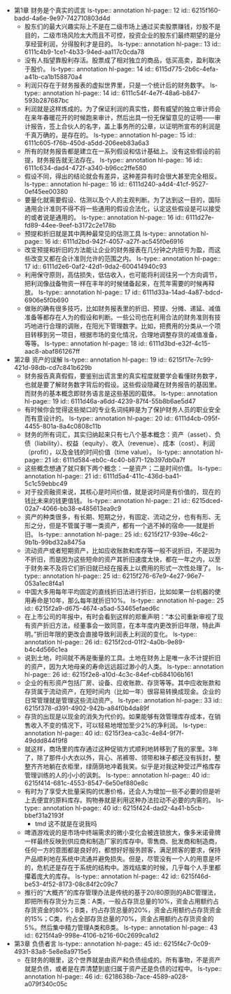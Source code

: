 - 第1章 财务是个真实的谎言
  ls-type:: annotation
  hl-page:: 12
  id:: 6215f160-badd-4a6e-9e97-742710803d4d
	- 股东们的最大兴趣实际上不是在二级市场上通过买卖股票赚钱，炒股不是目的，二级市场风险太大而且不可控，投资企业的股东们最终期望的是分享经营利润，分得股利才是目的。
	  ls-type:: annotation
	  hl-page:: 13
	  id:: 6111c4b9-1ce1-4b33-94ed-aa117c0cda78
	- 没有人指望靠股利存活。股票成了相对独立的商品，低买高卖，盈利取决于股价。
	  ls-type:: annotation
	  hl-page:: 14
	  id:: 6115d775-2b6c-4efa-a41b-ca1b158870a4
	- 利润只存在于财务报表的虚拟世界里，只是一个统计后的财务数字。
	  ls-type:: annotation
	  hl-page:: 14
	  id:: 6111c54f-4e7f-48a6-b847-593b287687bc
	- 利润就是这样炼成的。为了保证利润的真实性，颇有威望的独立审计师会在来年春暖花开的时候跑来审计，然后出具一份无保留意见的证明——审计报告，签上合伙人的名字，盖上事务所的公章，以证明所宣布的利润是千真万确的，是存在的。
	  ls-type:: annotation
	  hl-page:: 15
	  id:: 6111c605-f76b-450d-a5dd-206eeb83a6a3
	- 所有的财务报告都是建立在一系列假设和估计基础上。没有这些假设的前提，财务报告就无法存在。
	  ls-type:: annotation
	  hl-page:: 16
	  id:: 6111c634-dad4-472f-a340-b96cc2ffe580
	- 假设不同，得出的结论就会有差异，这种差异有时会很大甚至完全相反。
	  ls-type:: annotation
	  hl-page:: 16
	  id:: 6111d240-a4d4-41cf-9527-0ef45ee00380
	- 要量化就需要假设、估测以及个人的主观判断。为了达到这一目的，国际通用会计准则不得不将一些通用的假设合法化，认定这些假设是可以接受的或者说是通用的。
	  ls-type:: annotation
	  hl-page:: 16
	  id:: 6111d27e-fd89-44ee-9eef-b3172c2e178b
	- 预提和折旧就是其中两种最常见的估测工具
	  ls-type:: annotation
	  hl-page:: 16
	  id:: 6111d2bd-942f-4057-a27f-ac545f0e6916
	- 改变预提和折旧的方法能让企业的财务报表在几分钟之内扭亏为盈，而这些改变又都在会计准则允许的范围之内。
	  ls-type:: annotation
	  hl-page:: 17
	  id:: 6111d2e6-0af2-42d1-9da2-600414940c93
	- 利用保守原则，高估损失，低估收入，也可能将利润往另一个方向调节，把利润像战备物资一样在丰年的时候储备起来，在荒年需要的时候再释放。
	  ls-type:: annotation
	  hl-page:: 17
	  id:: 6111d33a-14ad-4a87-bdcd-6906e5f0b690
	- 做账的确有很多技巧，比如财务报表里的折旧、预提、分摊、递延、减值准备等都存在人为的假设和判断。一些公司也在利用合法的财务准则有技巧地进行合理的调账，在阳光下管理数字。比如，把费用的分类从一个项目转移到另一项目，根据市场的变化情况，合理地调整存货的减值准备，等等。
	  ls-type:: annotation
	  hl-page:: 18
	  id:: 6111d3bd-e32f-4c15-aac8-abaf861267ff
- 第2章 资产的误解
  ls-type:: annotation
  hl-page:: 19
  id:: 6215f17e-7c99-421d-98db-cd7c841b629b
	- 财务报告真真假假，要鉴别出谎言里的真实程度就要学会看懂财务数字，也就是要了解财务数字背后的假设。这些假设隐藏在财务报告的基因里。而财务的基本概念即财务语言是这些基因的载体。
	  ls-type:: annotation
	  hl-page:: 19
	  id:: 6111d46a-a6dd-4239-87f4-55b8b6ae5d47
	- 有时候你会觉得这些拗口的专业名词纯粹是为了保护财务人员的职业安全而有意设计的。
	  ls-type:: annotation
	  hl-page:: 20
	  id:: 6111d4cb-095f-4455-801a-8a4c0808c11b
	- 财务的所有词汇，其实归纳起来只有七八个基本概念：资产（asset）、负债（liability）、权益（equity）、收入（revenue）、成本（cost）、利润（profit），以及金钱的时间价值（time value）。
	  ls-type:: annotation
	  hl-page:: 21
	  id:: 6111d584-eb0c-4c40-b871-12b397db0a7f
	- 这些概念想通了就只剩下两个概念：一是资产；二是时间价值。
	  ls-type:: annotation
	  hl-page:: 21
	  id:: 6111d5a4-411c-436d-ba41-5c1c59ebbc49
	- 对于投资融资来说，其核心是时间价值，就是说时间是有价值的，现在的钱比未来的钱更值钱。
	  ls-type:: annotation
	  hl-page:: 21
	  id:: 6215dced-02a7-4066-bb38-e485613ea9c9
	- 资产的种类很多，有长期、短期之分，有固定、流动之分，也有有形、无形之分，但是不管属于哪一类资产，都有一个逃不掉的宿命——就是折旧。
	  ls-type:: annotation
	  hl-page:: 25
	  id:: 6215f217-939e-46c2-9b1b-99bd32a8475a
	- 流动资产或者短期资产，比如应收账款和库存等一般不说折旧，不是因为不折旧，而是因为这些短命的资产其折旧速度太快，都在一年之内，以至于财务来不及将它们折旧就已经在报表上以费用的形式一次性处理了。
	  ls-type:: annotation
	  hl-page:: 25
	  id:: 6215f276-67e9-4e27-96e7-053a1ec8f4a1
	- 中国大多用每年平均固定的直线折旧法进行折旧，比如如果一台机器的使用寿命是10年，那么每年就折旧10%。
	  ls-type:: annotation
	  hl-page:: 25
	  id:: 6215f2a9-d675-4674-a5ad-53465efaed6c
	- 在上市公司的年报中，有时会看到这样的郑重声明：“本公司重新审视了现有资产折旧方法，经董事会一致同意，在本年度内更改折旧年限，特此声明。”折旧年限的更改会直接导致利润表上利润的变化。
	  ls-type:: annotation
	  hl-page:: 26
	  id:: 6215f2cd-01f2-4a0b-9e89-b4c4d566c1ea
	- 说到土地，时间就不再是衡量的工具。土地在财务上是唯一永不计提折旧的资产，因为大地母亲的寿命远远超过渺小的人类。
	  ls-type:: annotation
	  hl-page:: 26
	  id:: 6215f2e8-a10d-4c3c-84ef-cb684106b161
	- 企业的有形资产包括厂房、设备、应收账款、存货等等。其中应收账款和存货属于流动资产，在短时间内（比如一年）很容易转换成现金。企业的日常管理就是管理这些流动资产。
	  ls-type:: annotation
	  hl-page:: 33
	  id:: 6215f378-d391-4902-942b-a84f0b4da89f
	- 存货的出现是以现金的消失为代价的。如果能够有效管理库存成本，在销售收入不变的情况下，可以轻易地增加至少2%的净利润。
	  ls-type:: annotation
	  hl-page:: 40
	  id:: 6215f3ea-ca3c-4e84-9f7f-49ddd844f9f8
	- 就这样，商场里的库存通过这种促销方式顺利地转移到了我的家里。3年了，除了那件小大衣以外，背心、吊裤带、领带和袜子都还没有拆封，整整齐齐地躺在衣柜里，绿荫荫地冲着我笑。似乎是对我这种受过严格库存管理训练的人的小小的讽刺。
	  ls-type:: annotation
	  hl-page:: 40
	  id:: 6215f414-681c-4553-8547-6e50ef880e8c
	- 有时为了享受大批量采购的优惠价格，还会人为增加一些不必要的但是听上去便宜的原料库存。购物券就是利用这种办法拉动不必要的内需的。
	  ls-type:: annotation
	  hl-page:: 40
	  id:: 6215f424-dad2-4a41-b5cb-bbef31a2193f
		- tmd 这不就是在说我吗
	- 啤酒游戏说的是市场中终端需求的微小变化会被连锁放大，像多米诺骨牌一样最终反映到供应商和制造厂家的库存中。零售商、批发商和制造商，任何一方的意图都是良好的，都想好好服务顾客，满足顾客的要求，保持产品顺利地在系统中流通并避免损失。但是，尽管没有一个人的用意是坏的，危机还是存在于系统的结构中。游戏结束的时候，几乎每个人手里都攥着庞大的库存。
	  ls-type:: annotation
	  hl-page:: 42
	  id:: 6215f46d-be53-4f52-8173-08c84f2c09c7
	- 推行的“大概齐”的库存管理办法是传统的基于20/80原则的ABC管理法，即把所有存货分为三类：A类，一般占存货总量的10%，资金占用额约占存货资金的80%；B类，约占存货总量的20%，资金占用额约占存货资金的15%；C类，约占全部存货总量的70%，资金占用额约占存货资金的5%。然后集中精力管理A类和B类。
	  ls-type:: annotation
	  hl-page:: 43
	  id:: 6215f4a9-998e-4106-b216-60c2699ca1d2
- 第3章 负债者言
  ls-type:: annotation
  hl-page:: 45
  id:: 6215f4c7-0c09-4931-83a8-5e8e8a9715e5
	- 在财务的眼里，这个世界就是由资产和负债组成的。所有事物，不是资产就是负债，或者是在弄清楚到底归属于资产还是负债的过程中。
	  ls-type:: annotation
	  hl-page:: 46
	  id:: 6218638b-7ace-4589-a028-a079f340c05c